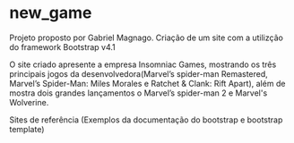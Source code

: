 # new_game
Projeto proposto por Gabriel Magnago.
Criação de um site com a utilizção do framework Bootstrap v4.1

O site criado apresente a empresa Insomniac Games, mostrando os três principais jogos da desenvolvedora(Marvel’s spider-man Remastered, Marvel’s Spider-Man: Miles Morales e Ratchet & Clank: Rift Apart), além de mostra dois grandes lançamentos o Marvel’s spider-man 2 e Marvel's Wolverine.

Sites de referência (Exemplos da documentação do bootstrap e bootstrap template)
